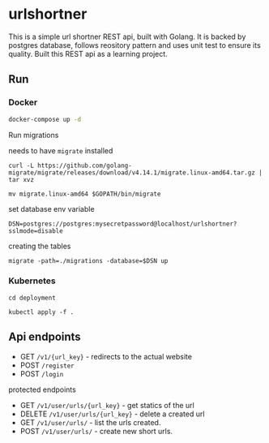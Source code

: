 # urlshortner
This is a simple url shortner REST api, built with Golang. It is backed by postgres database, follows reository pattern and uses unit test to ensure its quality. Built this REST api as a learning project.
## Run

### Docker
```bash
docker-compose up -d
```
Run migrations

needs to have `migrate` installed
```
curl -L https://github.com/golang-migrate/migrate/releases/download/v4.14.1/migrate.linux-amd64.tar.gz | tar xvz

mv migrate.linux-amd64 $GOPATH/bin/migrate
```
set database env variable
```
DSN=postgres://postgres:mysecretpassword@localhost/urlshortner?sslmode=disable
```
creating the tables
```
migrate -path=./migrations -database=$DSN up
```

### Kubernetes
```
cd deployment

kubectl apply -f .
```
## Api endpoints
* GET ```/v1/{url_key}``` - redirects to the actual website
* POST ```/register```
* POST ```/login```

protected endpoints
* GET ```/v1/user/urls/{url_key}``` - get statics of the url
* DELETE ```/v1/user/urls/{url_key}``` - delete a created url 
* GET ```/v1/user/urls/``` - list the urls created.
* POST ```/v1/user/urls/``` - create new short urls.
